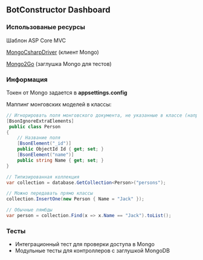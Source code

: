 ## BotConstructor Dashboard

### Использованые ресурсы

Шаблон ASP Core MVC

[MongoCsharpDriver](https://github.com/mongodb/mongo-csharp-driver) (клиент Mongo)

[Mongo2Go](https://github.com/Mongo2Go/Mongo2Go) (заглушка Mongo для тестов)

### Информация

Токен от Mongo задается в **appsettings.config**

Маппинг монговских моделей в классы:

```csharp
// Игнорировать поля монговского документа, не указанные в классе (например поле __v и прочий мусор)
[BsonIgnoreExtraElements]
 public class Person
{
    // Название поля
    [BsonElement("_id")]
    public ObjectId Id { get; set; }
    [BsonElement("name")]
    public string Name { get; set; }
}

// Типизированная коллекция
var collection = database.GetCollection<Person>("persons");

// Можно передавать прямо классы
collection.InsertOne(new Person { Name = "Jack" });

// Обычные лямбды
var person = collection.Find(x => x.Name == "Jack").toList();
```

### Тесты

* Интеграционный тест для проверки доступа в Mongo
* Модульные тесты для контроллеров с заглушкой MongoDB
